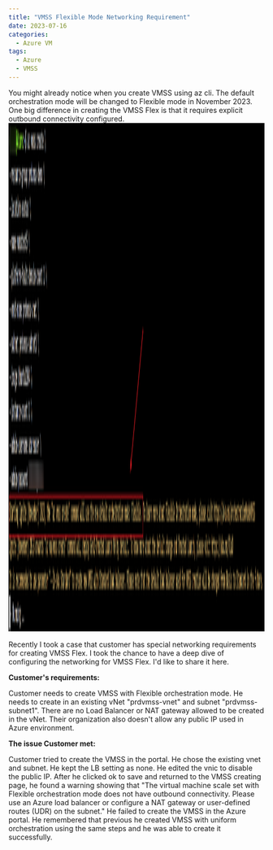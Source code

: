 ```yaml
---
title: "VMSS Flexible Mode Networking Requirement"
date: 2023-07-16
categories:
  - Azure VM
tags:
  - Azure
  - VMSS
---
```


You might already notice when you create VMSS using az cli. The default orchestration mode will be changed to Flexible mode in November 2023. One big difference in creating the VMSS Flex is that it requires explicit outbound connectivity configured. 
<img src="/assets/images/post0716-1.png" alt="pic1" width="1000" height="1000">

Recently I took a case that customer has special networking requirements for creating VMSS Flex. I took the chance to have a deep dive of configuring the networking for VMSS Flex. I'd like to share it here. 

**Customer's requirements:**

Customer needs to create VMSS with Flexible orchestration mode. He needs to create in an existing vNet "prdvmss-vnet" and subnet "prdvmss-subnet1". There are no Load Balancer or NAT gateway allowed to be created in the vNet. Their organization also doesn't allow any public IP used in Azure environment.

**The issue Customer met:**

Customer tried to create the VMSS in the portal. He chose the existing vnet and subnet. He kept the LB setting as none. 
He edited the vnic to disable the public IP.
After he clicked ok to save and returned to the VMSS creating page, he found a warning showing that "The virtual machine scale set with Flexible orchestration mode does not have outbound connectivity. Please use an Azure load balancer or configure a NAT gateway or user-defined routes (UDR) on the subnet."
He failed to create the VMSS in the Azure portal.
He remembered that previous he created VMSS with uniform orchestration using the same steps and he was able to create it successfully. 